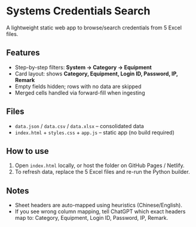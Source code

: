 # Systems Credentials Search

A lightweight static web app to browse/search credentials from 5 Excel files.

## Features
- Step-by-step filters: **System → Category → Equipment**
- Card layout: shows **Category, Equipment, Login ID, Password, IP, Remark**
- Empty fields hidden; rows with no data are skipped
- Merged cells handled via forward-fill when ingesting

## Files
- `data.json` / `data.csv` / `data.xlsx` – consolidated data
- `index.html` + `styles.css` + `app.js` – static app (no build required)

## How to use
1. Open `index.html` locally, or host the folder on GitHub Pages / Netlify.
2. To refresh data, replace the 5 Excel files and re-run the Python builder.

## Notes
- Sheet headers are auto-mapped using heuristics (Chinese/English).
- If you see wrong column mapping, tell ChatGPT which exact headers map to:
  Category, Equipment, Login ID, Password, IP, Remark.

